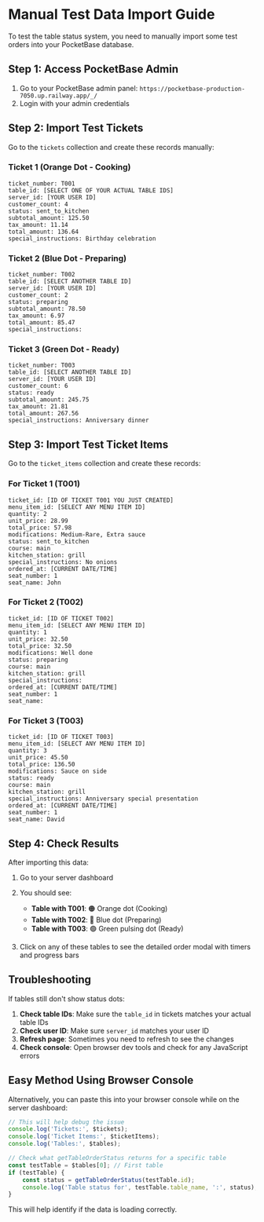 # Manual Test Data Import Guide

To test the table status system, you need to manually import some test orders into your PocketBase database.

## Step 1: Access PocketBase Admin

1. Go to your PocketBase admin panel: `https://pocketbase-production-7050.up.railway.app/_/`
2. Login with your admin credentials

## Step 2: Import Test Tickets

Go to the `tickets` collection and create these records manually:

### Ticket 1 (Orange Dot - Cooking)
```
ticket_number: T001
table_id: [SELECT ONE OF YOUR ACTUAL TABLE IDS]
server_id: [YOUR USER ID]
customer_count: 4
status: sent_to_kitchen
subtotal_amount: 125.50
tax_amount: 11.14
total_amount: 136.64
special_instructions: Birthday celebration
```

### Ticket 2 (Blue Dot - Preparing)  
```
ticket_number: T002
table_id: [SELECT ANOTHER TABLE ID]
server_id: [YOUR USER ID] 
customer_count: 2
status: preparing
subtotal_amount: 78.50
tax_amount: 6.97
total_amount: 85.47
special_instructions: 
```

### Ticket 3 (Green Dot - Ready)
```
ticket_number: T003
table_id: [SELECT ANOTHER TABLE ID]
server_id: [YOUR USER ID]
customer_count: 6  
status: ready
subtotal_amount: 245.75
tax_amount: 21.81
total_amount: 267.56
special_instructions: Anniversary dinner
```

## Step 3: Import Test Ticket Items

Go to the `ticket_items` collection and create these records:

### For Ticket 1 (T001)
```
ticket_id: [ID OF TICKET T001 YOU JUST CREATED]
menu_item_id: [SELECT ANY MENU ITEM ID]
quantity: 2
unit_price: 28.99
total_price: 57.98
modifications: Medium-Rare, Extra sauce
status: sent_to_kitchen
course: main
kitchen_station: grill
special_instructions: No onions
ordered_at: [CURRENT DATE/TIME]
seat_number: 1
seat_name: John
```

### For Ticket 2 (T002)
```
ticket_id: [ID OF TICKET T002]
menu_item_id: [SELECT ANY MENU ITEM ID]
quantity: 1
unit_price: 32.50
total_price: 32.50
modifications: Well done
status: preparing
course: main
kitchen_station: grill
special_instructions: 
ordered_at: [CURRENT DATE/TIME]
seat_number: 1
seat_name: 
```

### For Ticket 3 (T003)
```
ticket_id: [ID OF TICKET T003]
menu_item_id: [SELECT ANY MENU ITEM ID]
quantity: 3
unit_price: 45.50
total_price: 136.50
modifications: Sauce on side
status: ready
course: main
kitchen_station: grill
special_instructions: Anniversary special presentation
ordered_at: [CURRENT DATE/TIME]
seat_number: 1
seat_name: David
```

## Step 4: Check Results

After importing this data:

1. Go to your server dashboard
2. You should see:
   - **Table with T001**: 🟠 Orange dot (Cooking)
   - **Table with T002**: 🔵 Blue dot (Preparing)  
   - **Table with T003**: 🟢 Green pulsing dot (Ready)

3. Click on any of these tables to see the detailed order modal with timers and progress bars

## Troubleshooting

If tables still don't show status dots:

1. **Check table IDs**: Make sure the `table_id` in tickets matches your actual table IDs
2. **Check user ID**: Make sure `server_id` matches your user ID
3. **Refresh page**: Sometimes you need to refresh to see the changes
4. **Check console**: Open browser dev tools and check for any JavaScript errors

## Easy Method Using Browser Console

Alternatively, you can paste this into your browser console while on the server dashboard:

```javascript
// This will help debug the issue
console.log('Tickets:', $tickets);
console.log('Ticket Items:', $ticketItems);  
console.log('Tables:', $tables);

// Check what getTableOrderStatus returns for a specific table
const testTable = $tables[0]; // First table
if (testTable) {
    const status = getTableOrderStatus(testTable.id);
    console.log('Table status for', testTable.table_name, ':', status);
}
```

This will help identify if the data is loading correctly.
